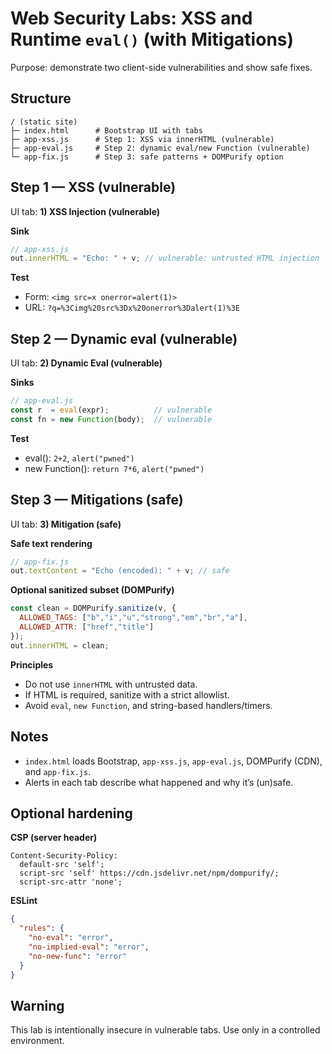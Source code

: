 # Web Security Labs: XSS and Runtime `eval()` (with Mitigations)

Purpose: demonstrate two client-side vulnerabilities and show safe fixes.

## Structure
```
/ (static site)
├─ index.html      # Bootstrap UI with tabs
├─ app-xss.js      # Step 1: XSS via innerHTML (vulnerable)
├─ app-eval.js     # Step 2: dynamic eval/new Function (vulnerable)
└─ app-fix.js      # Step 3: safe patterns + DOMPurify option
```


## Step 1 — XSS (vulnerable)
UI tab: **1) XSS Injection (vulnerable)**

**Sink**
```js
// app-xss.js
out.innerHTML = "Echo: " + v; // vulnerable: untrusted HTML injection
```

**Test**
- Form: `<img src=x onerror=alert(1)>`
- URL: `?q=%3Cimg%20src%3Dx%20onerror%3Dalert(1)%3E`

## Step 2 — Dynamic eval (vulnerable)
UI tab: **2) Dynamic Eval (vulnerable)**

**Sinks**
```js
// app-eval.js
const r  = eval(expr);          // vulnerable
const fn = new Function(body);  // vulnerable
```

**Test**
- eval(): `2+2`, `alert("pwned")`
- new Function(): `return 7*6`, `alert("pwned")`

## Step 3 — Mitigations (safe)
UI tab: **3) Mitigation (safe)**

**Safe text rendering**
```js
// app-fix.js
out.textContent = "Echo (encoded): " + v; // safe
```

**Optional sanitized subset (DOMPurify)**
```js
const clean = DOMPurify.sanitize(v, {
  ALLOWED_TAGS: ["b","i","u","strong","em","br","a"],
  ALLOWED_ATTR: ["href","title"]
});
out.innerHTML = clean;
```

**Principles**
- Do not use `innerHTML` with untrusted data.
- If HTML is required, sanitize with a strict allowlist.
- Avoid `eval`, `new Function`, and string-based handlers/timers.

## Notes
- `index.html` loads Bootstrap, `app-xss.js`, `app-eval.js`, DOMPurify (CDN), and `app-fix.js`.
- Alerts in each tab describe what happened and why it’s (un)safe.

## Optional hardening
**CSP (server header)**
```
Content-Security-Policy:
  default-src 'self';
  script-src 'self' https://cdn.jsdelivr.net/npm/dompurify/;
  script-src-attr 'none';
```

**ESLint**
```json
{
  "rules": {
    "no-eval": "error",
    "no-implied-eval": "error",
    "no-new-func": "error"
  }
}
```

## Warning
This lab is intentionally insecure in vulnerable tabs. Use only in a controlled environment.
